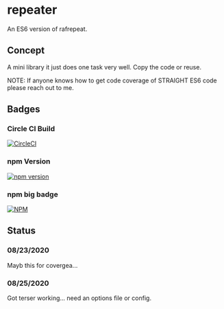 # repeater
An ES6 version of rafrepeat.

## Concept

A mini library it just does one task very well.
Copy the code or reuse.

NOTE: If anyone knows how to get code coverage of STRAIGHT ES6 code please reach out to me.

## Badges

<!-- ### Coveralls

[![Coverage Status](https://coveralls.io/repos/github/cbuteau/typetools/badge.svg)](https://coveralls.io/github/cbuteau/typetools) -->

### Circle CI Build

[![CircleCI](https://circleci.com/gh/cbuteau/repeater.svg?style=svg)](https://circleci.com/gh/cbuteau/repeater)

### npm Version

[![npm version](http://img.shields.io/npm/v/rafrepeater.svg?style=flat)](https://npmjs.org/package/repeater "View this project on npm")


### npm big badge

[![NPM](https://nodei.co/npm/repeater.png)](https://nodei.co/npm/rafrepeater/)


## Status

### 08/23/2020

Mayb this for covergea...


### 08/25/2020

Got terser working...
need an options file or config.
